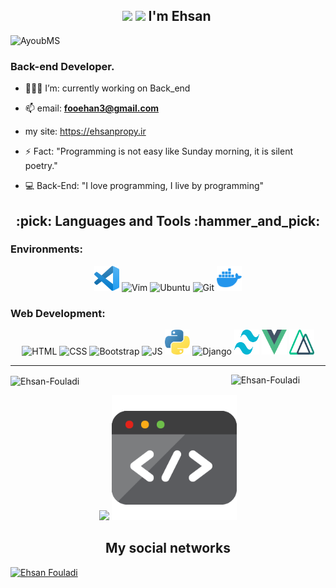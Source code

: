 <h2 align="center"><img src="https://github.com/TheDudeThatCode/TheDudeThatCode/blob/master/Assets/Hi.gif" width="20px"> <img src="https://github.com/TheDudeThatCode/TheDudeThatCode/blob/master/Assets/Earth.gif" width="20px"> I'm Ehsan&nbsp;</h2>
<p>

<p align="left"> <img src="https://komarev.com/ghpvc/?username=Ehsan-Fouladi&label=Profile%20views&color=0e75b6&style=flat" alt="AyoubMS" /> </p>

<h3 align="left">‌‌Back-end Developer.</h3>

- 👨🏾‍💻 I’m: currently working on Back_end

- 📫 email: **fooehan3@gmail.com**

- my site: https://ehsanpropy.ir

- ⚡ Fact: "Programming is not easy like Sunday morning, it is silent poetry."

- 💻 Back-End: "I love programming, I live by programming"

<h2 align="center">:pick: Languages and Tools :hammer_and_pick:</h2>

<h3 align="left">Environments:</h3>
  
 <p align="center">
 <img alt="VSCode" width="40px" height="40px" src="./visual-studio-code-icon.svg"/>
<img alt="Vim" width="40px" height="40px" src="https://cdn.jsdelivr.net/gh/devicons/devicon/icons/vim/vim-original.svg" />
<img alt="Ubuntu" width="40px" height="40px" src="https://cdn.jsdelivr.net/gh/devicons/devicon/icons/ubuntu/ubuntu-plain.svg" />
<img alt="Git" width="40px" height="40px" src="https://cdn.jsdelivr.net/gh/devicons/devicon/icons/git/git-original.svg" />
<img alt="Docker" width="40px" height="40px" src="./icons8-docker.svg" />
 </p>

<h3 align="left">Web Development:</h3>
    
<p align="center">
<img alt="HTML" width="40px" height="40px" src="https://cdn.jsdelivr.net/gh/devicons/devicon/icons/html5/html5-original-wordmark.svg" />
<img alt="CSS" width="40px" height="40px" src="https://cdn.jsdelivr.net/gh/devicons/devicon/icons/css3/css3-original-wordmark.svg" />
<img alt="Bootstrap" width="40px" height="40px" src="https://cdn.jsdelivr.net/gh/devicons/devicon/icons/bootstrap/bootstrap-original.svg" />
<img alt="JS" width="40px" height="40px" src="https://cdn.jsdelivr.net/gh/devicons/devicon/icons/javascript/javascript-original.svg" />   
<img alt="Python" width="40px" height="40px" src="./python-programming-language-icon.svg" />
<img alt="Django" width="40px" height="40px" src="https://cdn.jsdelivr.net/gh/devicons/devicon/icons/django/django-plain.svg"/>
<img alt="tailwind" width="40px" height="40px" src="./tailwind-css-icon.svg"/>
<img alt="vue" width="40px" height="40px" src="./vue-js-icon.svg"/>
<img alt="nuxt" width="40px" height="40px" src="./nuxt-js-icon.svg"/>
</p>
<hr>
  <p>
   <img align="center" src="https://github-readme-stats.vercel.app/api?username=Ehsan-Fouladi&show_icons=true&locale=en&theme=tokyonight" alt="Ehsan-Fouladi"/>
   <img align="right" width="30%" src="https://github-readme-stats.vercel.app/api/top-langs?username=Ehsan-Fouladi&show_icons=true&locale=en&layout=compact&theme=tokyonight" alt="Ehsan-Fouladi"/>
  </p>
<p align="center">
<img src="https://media.giphy.com/media/bGgsc5mWoryfgKBx1u/giphy.gif" width="200"/>
<img src="./giphy.gif" width="200"/>

<h2 align="center">My social networks</h2>

<a href="https://www.linkedin.com/feed/" target="blank">
<img src="https://raw.githubusercontent.com/rahuldkjain/github-profile-readme-generator/master/src/images/icons/Social/linked-in-alt.svg" alt="Ehsan Fouladi" height="30" width="40"/></a></p>